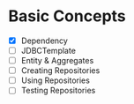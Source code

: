 # Basic Concepts

- [x] Dependency
- [ ] JDBCTemplate
- [ ] Entity & Aggregates
- [ ] Creating Repositories
- [ ] Using Repositories
- [ ] Testing Repositories